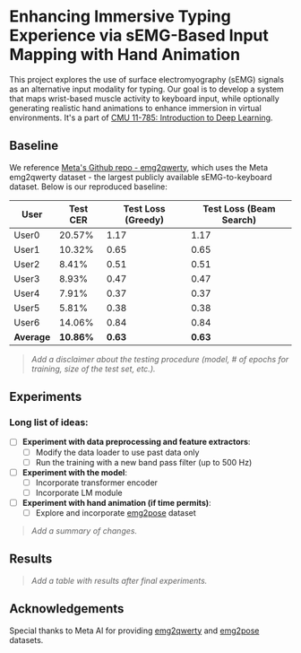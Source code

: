 # Enhancing Immersive Typing Experience via sEMG-Based Input Mapping with Hand Animation

This project explores the use of surface electromyography (sEMG) signals as an alternative input modality for typing. Our goal is to develop a system that maps wrist-based muscle activity to keyboard input, while optionally generating realistic hand animations to enhance immersion in virtual environments. It's a part of [CMU 11-785: Introduction to Deep Learning](https://deeplearning.cs.cmu.edu/S25/index.html).

## Baseline

We reference [Meta's Github repo - emg2qwerty](https://github.com/facebookresearch/emg2qwerty), which uses the Meta emg2qwerty dataset - the largest publicly available sEMG-to-keyboard dataset. Below is our reproduced baseline:

| User   | Test CER | Test Loss (Greedy) | Test Loss (Beam Search) |
|--------|----------|--------------------|--------------------------|
| User0  | 20.57%   | 1.17               | 1.17                     |
| User1  | 10.32%   | 0.65               | 0.65                     |
| User2  | 8.41%    | 0.51               | 0.51                     |
| User3  | 8.93%    | 0.47               | 0.47                     |
| User4  | 7.91%    | 0.37               | 0.37                     |
| User5  | 5.81%    | 0.38               | 0.38                     |
| User6  | 14.06%   | 0.84               | 0.84                     |
| **Average** | **10.86%**  | **0.63**              | **0.63**                    |

> *Add a disclaimer about the testing procedure (model, # of epochs for training, size of the test set, etc.).*

## Experiments

### Long list of ideas:

- [ ] **Experiment with data preprocessing and feature extractors**: 
  - [ ] Modify the data loader to use past data only
  - [ ] Run the training with a new band pass filter (up to 500 Hz)
- [ ] **Experiment with the model**: 
  - [ ] Incorporate transformer encoder
  - [ ] Incorporate LM module
- [ ] **Experiment with hand animation (if time permits)**:
  - [ ] Explore and incorporate [emg2pose](https://github.com/facebookresearch/emg2pose) dataset

> *Add a summary of changes.*

## Results

> *Add a table with results after final experiments.*
  
## Acknowledgements

Special thanks to Meta AI for providing [emg2qwerty](https://github.com/facebookresearch/emg2qwerty) and [emg2pose](https://github.com/facebookresearch/emg2pose) datasets.

